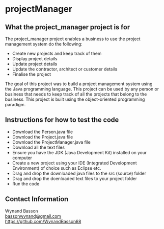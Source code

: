 # projectManager
## What the project_manager project is for
The project_manager project enables a business to use the project management system do the following:
* Create new projects and keep track of them
* Display project details
* Update project details
* Update the contractor, architect or customer details
* Finalise the project

The goal of this project was to build a project management system using the Java programming language. This project can be used by any person or business that needs to keep track of all the projects that belong to the business.
This project is built using the object-oriented programming paradigm.

## Instructions for how to test the code
* Download the Person.java file
* Download the Project.java file
* Download the ProjectManager.java file
* Download all the text files
* Ensure you have the JDK (Java Development Kit) installed on your computer
* Create a new project using your IDE (Integrated Development Environment) of choice such as Eclipse etc.
* Drag and drop the downloaded java files to the src (source) folder
* Drag and drop the doenloaded text files to your project folder
* Run the code

## Contact Information
Wynand Basson  
bassonwynand@gmail.com  
https://github.com/WynandBasson88

